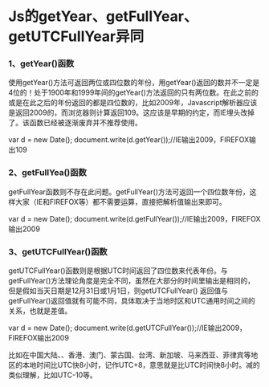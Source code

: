 # Js的getYear、getFullYear、getUTCFullYear异同
### 1、getYear()函数
使用getYear()方法可返回两位或四位数的年份，用getYear()返回的数并不一定是4位的！处于1900年和1999年间的getYear()方法返回的只有两位数。在此之前的或是在此之后的年份返回的都是四位数的，比如2009年，Javascript解析器应该是返回2009的，而浏览器则计算返回109。这应该是早期的约定，而IE埋头改掉了。该函数已经被逐渐废弃并不推荐使用。

var d = new Date(); document.write(d.getYear());//IE输出2009，FIREFOX输出109

### 2、getFullYea()函数
getFullYear函数则不存在此问题。getFullYear()方法可返回一个四位数年份，这样大家（IE和FIREFOX等）都不需要运算，直接把解析值输出来即可。

var d = new Date(); document.write(d.getFullYear());//IE输出2009，FIREFOX输出2009

### 3、getUTCFullYear()函数
getUTCFullYear()函数则是根据UTC时间返回了四位数来代表年份。与getFullYear()方法理论角度是完全不同，虽然在大部分的时间里输出是相同的，但是假如当天日期是12月31日或1月1日，则getUTCFullYear() 返回值与getFullYear()返回值就有可能不同，具体取决于当地时区和UTC通用时间之间的关系，也就是差值。

var d = new Date(); document.write(d.getUTCFullYear());//IE输出2009，FIREFOX输出2009

比如在中国大陆、、香港、澳门、蒙古国、台湾、新加坡、马来西亚、菲律宾等地区的本地时间比UTC快8小时，记作UTC+8，意思就是比UTC时间快8小时。减的类似理解，比如UTC-10等。

